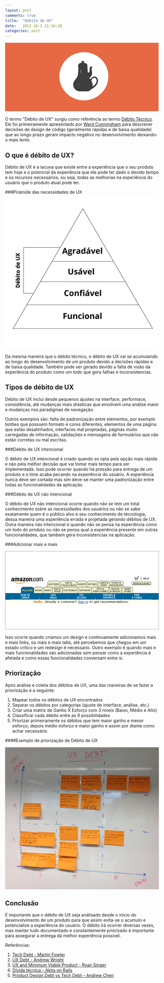 ```yaml
---
layout: post
comments: true
title:  "Débito de UX"
date:   2013-10-2 21:18:28
categories: post
---
```


!["Débito de UX"](/assets/images/debitouxcapa.jpg "Débito de UX")

O termo "Débito de UX" surgiu como referência ao termo [Débito Técnico](http://martinfowler.com/bliki/TechnicalDebt.html). Ele foi primeiramente apresentado por [Ward Cunningham](http://pt.wikipedia.org/wiki/Ward_Cunningham) para descrever decisões de design de código (geralmente rápidas e de baixa qualidade) que ao longo prazo geram impacto negativo no desenvolvimento deixando-o mais lento.

O que é débito de UX?
---------------------

Débito de UX é a lacuna que existe entre a experiência que o seu produto tem hoje e o potencial da experiência que ele pode ter dado o devido tempo e os recursos necessários, ou seja, todas as melhorias na experiência do usuário que o produto atual pode ter. 

###Pirámide das necessidades de UX
!["Pirámide das necessidades de UX"](/assets/images/uxneeds.jpg "Pirámide de necessidades de UX")

Da mesma maneira que o débito técnico, o débito de UX vai se acumulando ao longo do desenvolvimento de um produto devido a decisões rápidas e de baixa qualidade. Tambêm pode ser gerado devido a falta de visão da experiência do produto como um todo que gera falhas e inconsistencias.

Tipos de débito de UX
---------------------

Débito de UX inclui desde pequenos ajustes na interface, performace, consistência, até mudanças mais drásticas que envolvem uma análise maior e mudanças nos paradigmas de navegação. 

Outros exemplos são: falta de padronização entre elementos, por exemplo botões que possuem formato e cores diferentes, elementos de uma página que estão desalinhados, interfaces mal projetadas, páginas muito carregadas de informação, validações e mensagens de formulários que não estão corretas ou mal escritas.

###Débito de UX intencional

O débito de UX intencional é criado quando se opta pela opção mais rápida e não pela melhor decisão que vai tomar mais tempo para ser implementada. Isso pode ocorrer quando há pressão para entrega de um produto e o time acaba pecando na experiência do usuário. A experiência nunca deve ser cortada mas sim deve-se manter uma padronização entre todas as funcionalidades da aplicação.

###Débito de UX não intencional

O débito de UX não intencional ocorre quando não se tem um total conhecimento sobre as necessidades dos usuários ou não se sabe exatamente quem é o público alvo e seu conhecimento de técnologia, dessa maneira uma experiência errada é projetada gerando débitos de UX. Outra maneira não intencional é quando não se pensa na experiência como um todo do produto ou não se pensa qual a experiência presente em outras funcionalidades, que tambem gera inconsistencias na aplicação.

###Adicionar mais e mais

!["Amazon tabs"](/assets/images/amazontabs.jpg "Amazon tabs")

Isso ocorre quando criamos um design e continuamente adicionamos mais e mais links, ou mais e mais tabs, até percebemos que chegou em um estado crítico e um redesign é necessário. Outro exemplo é quando mais e mais funcionalidades são adicionadas sem pensar como a experiência é afetada e como essas funcionalidades conversam entre si.

Priorização
-----------

Após análise e coleta dos débitos de UX, uma das maneiras de se fazer a priorização é a seguinte:

1. Mapear todos os débitos de UX encontrados
2. Separar os débitos por categorias (ajuste de interface, análise, etc.)
3. Criar uma matriz de Ganho X Esforço com 3 níveis (Baixo, Médio e Alto)
4. Classificar cada débito entre as 9 possibilidades
5. Priorizar primeiramente os débitos que tem maior ganho e menor esforço, depois médio esforço e maior ganho e assim por diante como achar necessário.


####Exemplo de priorização de Débito de UX

!["Gráfico de priorização do Débito de UX"](/assets/images/ux_debt.jpg "Gráfico priorixazão débito de UX")

Conclusão
---------

É importante que o débito de UX seja análisado desde o início do desenvolvimento de um produto para que assim evita-se o acumulo e potencialize a experiência do usuário. O débito irá ocorrer diversas vezes, mas manter tudo documentado e constantemente priorizado é importante para assegurar a entrega da melhor experiência possível.

Referências:

1. [Tech Debt - Martin Fowler](http://martinfowler.com/bliki/TechnicalDebt.html)
2. [UX Debt - Andrew Wright](http://nform.com/blog/2013/05/user-experience-debt)
3. [UX and Minimum Viable Product - Ryan Singer](http://37signals.com/svn/posts/2963-what-happens-to-user-experience-in-a-minimum-viable-product)
4. [Dívida técnica - Akita on Rails](http://www.akitaonrails.com/2008/12/18/tradu-o-d-vida-t-cnica)
5. [Product Design Debt vs Tech Debt - Andrew Chen](http://andrewchen.co/2009/11/25/product-design-debt-versus-technical-debt/)

